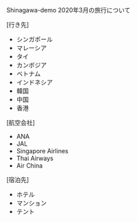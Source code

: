 Shinagawa-demo
2020年3月の旅行について

[行き先]
- シンガポール  
- マレーシア  
- タイ  
- カンボジア 
- ベトナム  
- インドネシア  
- 韓国
- 中国
- 香港

[航空会社]
- ANA
- JAL
- Singapore Airlines
- Thai Airways
- Air China  

[宿泊先] 
- ホテル  
- マンション  
- テント
